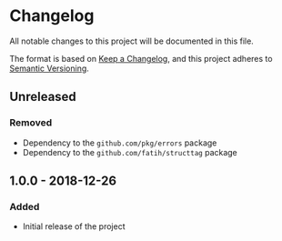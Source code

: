 # Changelog
All notable changes to this project will be documented in this file.

The format is based on [Keep a Changelog](https://keepachangelog.com/en/1.0.0/),
and this project adheres to [Semantic Versioning](https://semver.org/spec/v2.0.0.html).


## Unreleased
### Removed
- Dependency to the `github.com/pkg/errors` package
- Dependency to the `github.com/fatih/structtag` package

## 1.0.0 - 2018-12-26
### Added
- Initial release of the project

